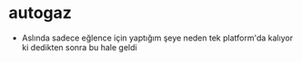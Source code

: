 # autogaz
 - Aslında sadece eğlence için yaptığım şeye neden tek platform'da kalıyor ki dedikten sonra bu hale geldi
